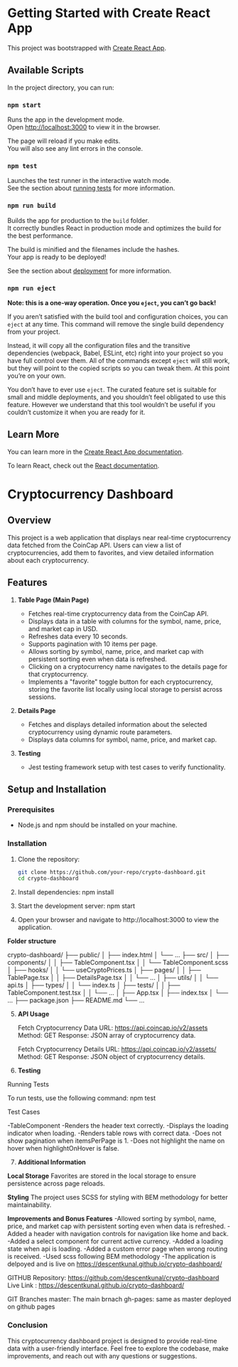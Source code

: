 # Getting Started with Create React App

This project was bootstrapped with [Create React App](https://github.com/facebook/create-react-app).

## Available Scripts

In the project directory, you can run:

### `npm start`

Runs the app in the development mode.\
Open [http://localhost:3000](http://localhost:3000) to view it in the browser.

The page will reload if you make edits.\
You will also see any lint errors in the console.

### `npm test`

Launches the test runner in the interactive watch mode.\
See the section about [running tests](https://facebook.github.io/create-react-app/docs/running-tests) for more information.

### `npm run build`

Builds the app for production to the `build` folder.\
It correctly bundles React in production mode and optimizes the build for the best performance.

The build is minified and the filenames include the hashes.\
Your app is ready to be deployed!

See the section about [deployment](https://facebook.github.io/create-react-app/docs/deployment) for more information.

### `npm run eject`

**Note: this is a one-way operation. Once you `eject`, you can’t go back!**

If you aren’t satisfied with the build tool and configuration choices, you can `eject` at any time. This command will remove the single build dependency from your project.

Instead, it will copy all the configuration files and the transitive dependencies (webpack, Babel, ESLint, etc) right into your project so you have full control over them. All of the commands except `eject` will still work, but they will point to the copied scripts so you can tweak them. At this point you’re on your own.

You don’t have to ever use `eject`. The curated feature set is suitable for small and middle deployments, and you shouldn’t feel obligated to use this feature. However we understand that this tool wouldn’t be useful if you couldn’t customize it when you are ready for it.

## Learn More

You can learn more in the [Create React App documentation](https://facebook.github.io/create-react-app/docs/getting-started).

To learn React, check out the [React documentation](https://reactjs.org/).

# Cryptocurrency Dashboard

## Overview

This project is a web application that displays near real-time cryptocurrency data fetched from the CoinCap API. Users can view a list of cryptocurrencies, add them to favorites, and view detailed information about each cryptocurrency.

## Features

1. **Table Page (Main Page)**

   - Fetches real-time cryptocurrency data from the CoinCap API.
   - Displays data in a table with columns for the symbol, name, price, and market cap in USD.
   - Refreshes data every 10 seconds.
   - Supports pagination with 10 items per page.
   - Allows sorting by symbol, name, price, and market cap with persistent sorting even when data is refreshed.
   - Clicking on a cryptocurrency name navigates to the details page for that cryptocurrency.
   - Implements a "favorite" toggle button for each cryptocurrency, storing the favorite list locally using local storage to persist across sessions.

2. **Details Page**

   - Fetches and displays detailed information about the selected cryptocurrency using dynamic route parameters.
   - Displays data columns for symbol, name, price, and market cap.

3. **Testing**
   - Jest testing framework setup with test cases to verify functionality.

## Setup and Installation

### Prerequisites

- Node.js and npm should be installed on your machine.

### Installation

1. Clone the repository:

   ```bash
   git clone https://github.com/your-repo/crypto-dashboard.git
   cd crypto-dashboard

   ```

2. Install dependencies:
   npm install

3. Start the development server:
   npm start

4. Open your browser and navigate to http://localhost:3000 to view the application.

**Folder structure**

crypto-dashboard/
├── public/
│   ├── index.html
│   └── ...
├── src/
│   ├── components/
│   │   ├── TableComponent.tsx
│   │   └── TableComponent.scss
│   ├── hooks/
│   │   └── useCryptoPrices.ts
│   ├── pages/
│   │   ├── TablePage.tsx
│   │   ├── DetailsPage.tsx
│   │   └── ...
│   ├── utils/
│   │   └── api.ts
│   ├── types/
│   │   └── index.ts
│   ├── tests/
│   │   ├── TableComponent.test.tsx
│   │   └── ...
│   ├── App.tsx
│   ├── index.tsx
│   └── ...
├── package.json
├── README.md
└── ...

5. **API Usage**

   Fetch Cryptocurrency Data
   URL: https://api.coincap.io/v2/assets
   Method: GET
   Response: JSON array of cryptocurrency data.

   Fetch Cryptocurrency Details
   URL: https://api.coincap.io/v2/assets/<id>
   Method: GET
   Response: JSON object of cryptocurrency details.

6. **Testing**

Running Tests

To run tests, use the following command:
npm test

Test Cases

-TableComponent
-Renders the header text correctly.
-Displays the loading indicator when loading.
-Renders table rows with correct data.
-Does not show pagination when itemsPerPage is 1.
-Does not highlight the name on hover when highlightOnHover is false.

7. **Additional Information**

**Local Storage**
Favorites are stored in the local storage to ensure persistence across page reloads.

**Styling**
The project uses SCSS for styling with BEM methodology for better maintainability.

**Improvements and Bonus Features**
-Allowed sorting by symbol, name, price, and market cap with persistent sorting even when data is refreshed.
-Added a header with navigation controls for navigation like home and back.
-Added a select component for current active currency.
-Added a loading state when api is loading.
-Added a custom error page when wrong routing is received.
-Used scss following BEM methodology
-The application is delpoyed and is live on https://descentkunal.github.io/crypto-dashboard/

GITHUB
Repository: https://github.com/descentkunal/crypto-dashboard
Live Link : https://descentkunal.github.io/crypto-dashboard/

GIT Branches
master: The main brnach
gh-pages: same as master deployed on github pages

### Conclusion ###

This cryptocurrency dashboard project is designed to provide real-time data with a user-friendly interface. Feel free to explore the codebase, make improvements, and reach out with any questions or suggestions.
